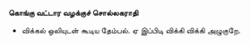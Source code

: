 **கொங்கு வட்டார வழக்குச் சொல்லகராதி**
- விக்கல் ஒலியுடன் கூடிய தேம்பல். ஏ இப்பிடி விக்கி விக்கி அழுகுறே.

